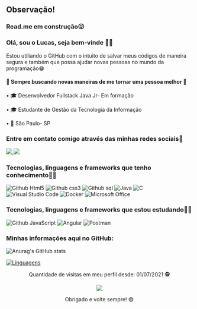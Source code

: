 ## Observação!
### Read.me em construção😜

<!--
**LucasLM1/LucasLM1** is a ✨ _special_ ✨ repository because its `README.md` (this file) appears on your GitHub profile.

Here are some ideas to get you started:

- 🔭 I’m currently working on ...
- 🌱 I’m currently learning ...
- 👯 I’m looking to collaborate on ...
- 🤔 I’m looking for help with ...
- 💬 Ask me about ...
- 📫 How to reach me: ...
- 😄 Pronouns: ...
- ⚡ Fun fact: ...
-->

### Olá,  sou o Lucas, seja bem-vinde 👋🏾

Estou utiliando o GitHub com o intuito de salvar meus códigos de maneira segura e também que possa ajudar novas pessoas no mundo da programação😁

#### 🔰 Sempre buscando novas maneiras de me tornar uma pessoa melhor 🔰
• 🎓 Desenvolvedor Fullstack Java Jr- Em formação 

• 🎓 Estudante de Gestão da Tecnologia da Informação 

• 📍 São Paulo- SP


### Entre em contato comigo através das minhas redes sociais📲
<a href="https://www.instagram.com/lucxs.lm" alt="Instagram" target="_blank">
  <img src="https://img.shields.io/badge/-Instagram-DF0174?style=for-the-badge&labelColor=DF0174&logo=instagram&logoColor=white&link=https://www.instagram.com/lucxs.lm">
</a>

<a href="https://www.linkedin.com/in/lucas-souza-607776215/" alt= "LinkedIN" target= "_blank">
 <img src="https://img.shields.io/badge/-LinkedIn-0077B5?style=for-the-badge&logo=linkedin&logoColor=white&link=https://www.linkedin.com/in/lucas-souza-607776215/">
</a>   





### Tecnologias, linguagens e frameworks que tenho conhecimento👩‍💻
![Github Html5](https://img.shields.io/badge/HTML5-E34F26?style=for-the-badge&logo=html5&logoColor=white)
![Github css3](https://img.shields.io/badge/CSS3-1572B6?style=for-the-badge&logo=css3&logoColor=white)
![Github sql](https://img.shields.io/badge/MySQL-00000F?style=for-the-badge&logo=mysql&logoColor=white)
<img alt="Java" src="https://img.shields.io/badge/java-%23ED8B00.svg?style=for-the-badge&logo=java&logoColor=white"/>
<img alt="C" src="https://img.shields.io/badge/c-%2300599C.svg?style=for-the-badge&logo=c&logoColor=white"/>
<img alt="Visual Studio Code" src="https://img.shields.io/badge/VisualStudioCode-0078d7.svg?style=for-the-badge&logo=visual-studio-code&logoColor=white"/>
 <img alt="Docker" src="https://img.shields.io/badge/docker-%230db7ed.svg?style=for-the-badge&logo=docker&logoColor=white"/>
 <img alt="Microsoft Office" src="https://img.shields.io/badge/Microsoft_Office-D83B01?style=for-the-badge&logo=microsoft-office&logoColor=white" />
 
 
 ### Tecnologias, linguagens e frameworks que estou estudando👩‍💻
 ![Github JavaScript](https://img.shields.io/badge/JavaScript-F7DF1E?style=for-the-badge&logo=javascript&logoColor=black)
 <img alt="Angular" src="https://img.shields.io/badge/angular-%23DD0031.svg?style=for-the-badge&logo=angular&logoColor=white"/>
    <img alt="Postman" src="https://img.shields.io/badge/Postman-FF6C37?style=for-the-badge&logo=postman&logoColor=red"/>
    
    
### Minhas informações aqui no GitHub:
![Anurag's GitHub stats](https://github-readme-stats.vercel.app/api?username=LucasLM1&theme=tokyonight&show_icons=true)

[![Linguagens](https://github-readme-stats.vercel.app/api/top-langs/?username=LucasLM1&theme=tokyonight&layout=compact)](https://github.com/LucasLM1/github-readme-stats)
 
<p align="center">
 Quantidade de visitas em meu perfil desde: 01/07/2021 🕵️ <br></p>
<p align="center"> 
   <img alingn="center" src="https://profile-counter.glitch.me/LucasLM1/count.svg" /></p>
<p align="center">
Obrigado e volte sempre! 😄
</p>


